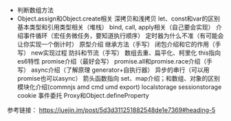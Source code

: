 * 判断数组方法
* Object.assign和Object.create相关
深拷贝和浅拷贝
let、const和var的区别
基本类型和引用类型相关（堆栈）
bind, call, apply相关（自己要会实现）
介绍事件循环（宏任务微任务，要知道执行顺序）
定时器为什么不准（有可能会让你实现一个倒计时）
原型介绍
继承方法（手写）
闭包介绍和它的作用（手写）
new实现过程
防抖和节流（手写）
数组去重、扁平化、柯里化
this指向
es6特性
promise介绍（最好会写）
promise.all和promise.race介绍（手写）
async介绍（了解原理 generator+自执行器）
异步的串行（可以用promise也可以async）
箭头函数指向
set、map介绍；和数组、对象的区别
模块化介绍(commnjs amd cmd umd export)
localstorage sessionstorage cookie
事件委托
Proxy和Object.defineProperty

参考链接： https://juejin.im/post/5d3d311251882548de1e7369#heading-5

